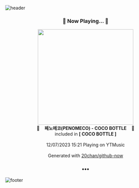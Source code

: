 ![header](https://capsule-render.vercel.app/api?type=wave&height=170&section=header&fontColor=090707&fontAlignX=45&fontAlignY=65&fontSize=100)

<h3 align="center">🎵 Now Playing... 🎵</h3>
<p align="center">
  <a href="https://music.youtube.com/watch?v=evQLfWsMG9M">
    <img width="300" src="https://lh3.googleusercontent.com/ESrKFdFnNWFhd6dRQJ-v_dtIB_FY0037EEqtceBmE-QR0L1VvG_B_DAm8kBVYR0mOvUG7UGGJbCh6WjPYw">
  </a>
  <br>
  🎵&nbsp&nbsp&nbsp <b>페노메코(PENOMECO) - COCO BOTTLE</b> &nbsp&nbsp&nbsp🎵
  <br>
  included in <b>[ COCO BOTTLE ]</b>
  
  <br />
  <br />
  12/07/2023 15:21 Playing on YTMusic
  <br />
  <br />
  Generated with <a href="https://github.com/20chan/github-now">20chan/github-now</a>
</p>

<h3 align="center">•••</h3>

![footer](https://capsule-render.vercel.app/api?type=wave&height=150&section=footer)
